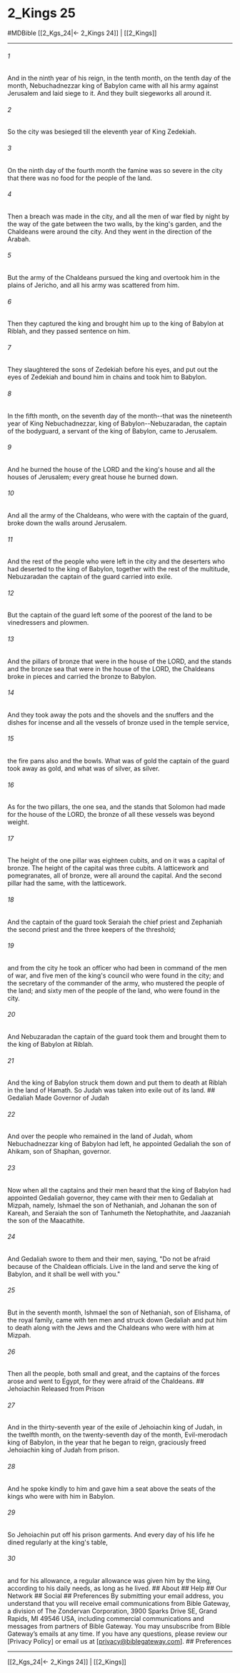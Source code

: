 # 2_Kings 25
#MDBible
[[2_Kgs_24|← 2_Kings 24]] | [[2_Kings]]

***






###### 1 


And in the ninth year of his reign, in the tenth month, on the tenth day of the month, Nebuchadnezzar king of Babylon came with all his army against Jerusalem and laid siege to it. And they built siegeworks all around it. 





###### 2 


So the city was besieged till the eleventh year of King Zedekiah. 





###### 3 


On the ninth day of the fourth month the famine was so severe in the city that there was no food for the people of the land. 





###### 4 


Then a breach was made in the city, and all the men of war fled by night by the way of the gate between the two walls, by the king's garden, and the Chaldeans were around the city. And they went in the direction of the Arabah. 





###### 5 


But the army of the Chaldeans pursued the king and overtook him in the plains of Jericho, and all his army was scattered from him. 





###### 6 


Then they captured the king and brought him up to the king of Babylon at Riblah, and they passed sentence on him. 





###### 7 


They slaughtered the sons of Zedekiah before his eyes, and put out the eyes of Zedekiah and bound him in chains and took him to Babylon. 





###### 8 


In the fifth month, on the seventh day of the month--that was the nineteenth year of King Nebuchadnezzar, king of Babylon--Nebuzaradan, the captain of the bodyguard, a servant of the king of Babylon, came to Jerusalem. 





###### 9 


And he burned the house of the LORD and the king's house and all the houses of Jerusalem; every great house he burned down. 





###### 10 


And all the army of the Chaldeans, who were with the captain of the guard, broke down the walls around Jerusalem. 





###### 11 


And the rest of the people who were left in the city and the deserters who had deserted to the king of Babylon, together with the rest of the multitude, Nebuzaradan the captain of the guard carried into exile. 





###### 12 


But the captain of the guard left some of the poorest of the land to be vinedressers and plowmen. 





###### 13 


And the pillars of bronze that were in the house of the LORD, and the stands and the bronze sea that were in the house of the LORD, the Chaldeans broke in pieces and carried the bronze to Babylon. 





###### 14 


And they took away the pots and the shovels and the snuffers and the dishes for incense and all the vessels of bronze used in the temple service, 





###### 15 


the fire pans also and the bowls. What was of gold the captain of the guard took away as gold, and what was of silver, as silver. 





###### 16 


As for the two pillars, the one sea, and the stands that Solomon had made for the house of the LORD, the bronze of all these vessels was beyond weight. 





###### 17 


The height of the one pillar was eighteen cubits, and on it was a capital of bronze. The height of the capital was three cubits. A latticework and pomegranates, all of bronze, were all around the capital. And the second pillar had the same, with the latticework. 





###### 18 


And the captain of the guard took Seraiah the chief priest and Zephaniah the second priest and the three keepers of the threshold; 





###### 19 


and from the city he took an officer who had been in command of the men of war, and five men of the king's council who were found in the city; and the secretary of the commander of the army, who mustered the people of the land; and sixty men of the people of the land, who were found in the city. 





###### 20 


And Nebuzaradan the captain of the guard took them and brought them to the king of Babylon at Riblah. 





###### 21 


And the king of Babylon struck them down and put them to death at Riblah in the land of Hamath. So Judah was taken into exile out of its land. ## Gedaliah Made Governor of Judah 





###### 22 


And over the people who remained in the land of Judah, whom Nebuchadnezzar king of Babylon had left, he appointed Gedaliah the son of Ahikam, son of Shaphan, governor. 





###### 23 


Now when all the captains and their men heard that the king of Babylon had appointed Gedaliah governor, they came with their men to Gedaliah at Mizpah, namely, Ishmael the son of Nethaniah, and Johanan the son of Kareah, and Seraiah the son of Tanhumeth the Netophathite, and Jaazaniah the son of the Maacathite. 





###### 24 


And Gedaliah swore to them and their men, saying, "Do not be afraid because of the Chaldean officials. Live in the land and serve the king of Babylon, and it shall be well with you." 





###### 25 


But in the seventh month, Ishmael the son of Nethaniah, son of Elishama, of the royal family, came with ten men and struck down Gedaliah and put him to death along with the Jews and the Chaldeans who were with him at Mizpah. 





###### 26 


Then all the people, both small and great, and the captains of the forces arose and went to Egypt, for they were afraid of the Chaldeans. ## Jehoiachin Released from Prison 





###### 27 


And in the thirty-seventh year of the exile of Jehoiachin king of Judah, in the twelfth month, on the twenty-seventh day of the month, Evil-merodach king of Babylon, in the year that he began to reign, graciously freed Jehoiachin king of Judah from prison. 





###### 28 


And he spoke kindly to him and gave him a seat above the seats of the kings who were with him in Babylon. 





###### 29 


So Jehoiachin put off his prison garments. And every day of his life he dined regularly at the king's table, 





###### 30 


and for his allowance, a regular allowance was given him by the king, according to his daily needs, as long as he lived. ## About ## Help ## Our Network ## Social ## Preferences By submitting your email address, you understand that you will receive email communications from Bible Gateway, a division of The Zondervan Corporation, 3900 Sparks Drive SE, Grand Rapids, MI 49546 USA, including commercial communications and messages from partners of Bible Gateway. You may unsubscribe from Bible Gateway&rsquo;s emails at any time. If you have any questions, please review our [Privacy Policy] or email us at [privacy@biblegateway.com]. ## Preferences

***

[[2_Kgs_24|← 2_Kings 24]] | [[2_Kings]]
